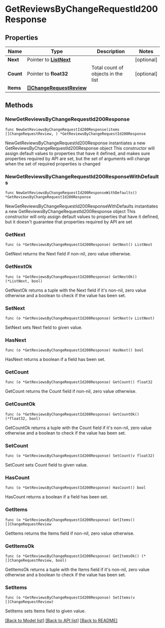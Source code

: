 # GetReviewsByChangeRequestId200Response

## Properties

Name | Type | Description | Notes
------------ | ------------- | ------------- | -------------
**Next** | Pointer to [**ListNext**](ListNext.md) |  | [optional] 
**Count** | Pointer to **float32** | Total count of objects in the list | [optional] 
**Items** | [**[]ChangeRequestReview**](ChangeRequestReview.md) |  | 

## Methods

### NewGetReviewsByChangeRequestId200Response

`func NewGetReviewsByChangeRequestId200Response(items []ChangeRequestReview, ) *GetReviewsByChangeRequestId200Response`

NewGetReviewsByChangeRequestId200Response instantiates a new GetReviewsByChangeRequestId200Response object
This constructor will assign default values to properties that have it defined,
and makes sure properties required by API are set, but the set of arguments
will change when the set of required properties is changed

### NewGetReviewsByChangeRequestId200ResponseWithDefaults

`func NewGetReviewsByChangeRequestId200ResponseWithDefaults() *GetReviewsByChangeRequestId200Response`

NewGetReviewsByChangeRequestId200ResponseWithDefaults instantiates a new GetReviewsByChangeRequestId200Response object
This constructor will only assign default values to properties that have it defined,
but it doesn't guarantee that properties required by API are set

### GetNext

`func (o *GetReviewsByChangeRequestId200Response) GetNext() ListNext`

GetNext returns the Next field if non-nil, zero value otherwise.

### GetNextOk

`func (o *GetReviewsByChangeRequestId200Response) GetNextOk() (*ListNext, bool)`

GetNextOk returns a tuple with the Next field if it's non-nil, zero value otherwise
and a boolean to check if the value has been set.

### SetNext

`func (o *GetReviewsByChangeRequestId200Response) SetNext(v ListNext)`

SetNext sets Next field to given value.

### HasNext

`func (o *GetReviewsByChangeRequestId200Response) HasNext() bool`

HasNext returns a boolean if a field has been set.

### GetCount

`func (o *GetReviewsByChangeRequestId200Response) GetCount() float32`

GetCount returns the Count field if non-nil, zero value otherwise.

### GetCountOk

`func (o *GetReviewsByChangeRequestId200Response) GetCountOk() (*float32, bool)`

GetCountOk returns a tuple with the Count field if it's non-nil, zero value otherwise
and a boolean to check if the value has been set.

### SetCount

`func (o *GetReviewsByChangeRequestId200Response) SetCount(v float32)`

SetCount sets Count field to given value.

### HasCount

`func (o *GetReviewsByChangeRequestId200Response) HasCount() bool`

HasCount returns a boolean if a field has been set.

### GetItems

`func (o *GetReviewsByChangeRequestId200Response) GetItems() []ChangeRequestReview`

GetItems returns the Items field if non-nil, zero value otherwise.

### GetItemsOk

`func (o *GetReviewsByChangeRequestId200Response) GetItemsOk() (*[]ChangeRequestReview, bool)`

GetItemsOk returns a tuple with the Items field if it's non-nil, zero value otherwise
and a boolean to check if the value has been set.

### SetItems

`func (o *GetReviewsByChangeRequestId200Response) SetItems(v []ChangeRequestReview)`

SetItems sets Items field to given value.



[[Back to Model list]](../README.md#documentation-for-models) [[Back to API list]](../README.md#documentation-for-api-endpoints) [[Back to README]](../README.md)


